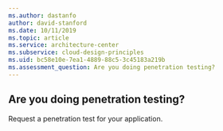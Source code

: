 ```yaml
---
ms.author: dastanfo
author: david-stanford
ms.date: 10/11/2019
ms.topic: article
ms.service: architecture-center
ms.subservice: cloud-design-principles
ms.uid: bc58e10e-7ea1-4889-88c5-3c45183a219b
ms.assessment_question: Are you doing penetration testing?
---
```

## Are you doing penetration testing?

Request a penetration test for your application.
